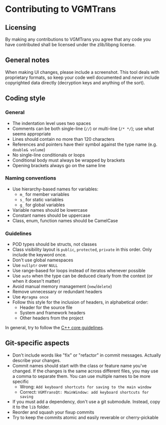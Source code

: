 # Contributing to VGMTrans
## Licensing 
By making any contributions to VGMTrans you agree that any code you have contributed shall be licensed under the zlib/libpng license.

## General notes
When making UI changes, please include a screenshot.
This tool deals with proprietary formats, so keep your code well documented and *never* include copyrighted data directly (decryption keys and anything of the sort).

## Coding style
### General
- The indentation level uses two spaces
- Comments can be both single-line (`//`) or multi-line (`/* */`); use what seems appropriate
- Lines should contain no more than 120 characters
- References and pointers have their symbol against the type name (e.g. `double& volume`)
- No single-line conditionals or loops
- Conditional body must always be wrapped by brackets
- Opening brackets always go on the same line

### Naming conventions
- Use hierarchy-based names for variables:
  - `m_` for member variables
  - `s_` for static variables
  - `g_` for global variables
- Variable names should be lowercase
- Constant names should be uppercase
- Class, enum, function names should be CamelCase

### Guidelines
- POD types should be structs, not classes
- Class visibility layout is `public`, `protected`, `private` in this order. Only include the keyword once.
- Don't use global namespaces
- Use `nullptr` over `NULL`
- Use range-based for loops instead of iteratos whenever possible
- Use `auto` when the type can be deduced clearly from the context (or when it doesn't matter)
- Avoid manual memory management (`new`/`delete`)
- Remove unnecessary or redundant headers
- Use `#pragma once`
- Follow this style for the inclusion of headers, in alphabetical order:
  - Header for the source file
  - System and framework headers
  - Other headers from the project

In general, try to follow the [C++ core guidelines](https://github.com/isocpp/CppCoreGuidelines/blob/master/CppCoreGuidelines.md).

## Git-specific aspects
- Don't include words like "fix" or "refactor" in commit messages. Actually describe your changes.
- Commit names should start with the class or feature name you've changed. If the changes is the same across different files, you may use a comma to separate them. You can use multiple names to be more specific
  - Wrong: `Add keyboard shortcuts for saving to the main window`
  - Correct: `VGMTransQt: MainWindow: add keyboard shortcuts for saving`
- If you must add a dependency, don't use a git submodule. Instead, copy it to the `lib` folder.
- Reorder and squash your fixup commits
- Try to keep the commits atomic and easily reverable or cherry-pickable
